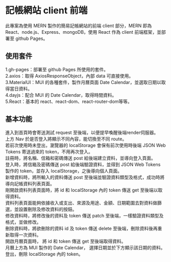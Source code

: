# 記帳網站 client 前端
此專案為使用 MERN 製作的簡易記帳網站的前端 client 部分，MERN 即為 React、node.js、Express、mongoDB，使用 React 作為 client 前端框架，並部署至 github Pages。
## 使用套件
1.gh-pages：部署至 github Pages 所使用的套件。  
2.axios：取得 AxiosResponseObject，內部 data 可直接使用。  
3.MaterialUI：MUI 的各種套件，製作月曆頁面 Date Calendar，並選取日期以取得當日資料。  
4.dayjs：配合 MUI 的 Date Calendar，取得時間資料。  
5.React：基本的 react、react-dom、react-router-dom等等。  
## 基本功能
進入到首頁時會寄送測試 request 至後端，以便提早喚醒後端render伺服器。  
上方 Nav 於是否登入將顯示不同內容，能切換至不同 route。  
若前次使用時未登出，瀏覽器的 localStorage 會保有前次使用時後端 JSON Web Tokens 寄送過來的 token，不用再次登入。  
註冊時，將名稱、信箱和密碼傳送 post 給後端建立資料，並導向登入頁面。  
登入時，將信箱及密碼傳送 post 給後端驗證資料，並得到 JSON Web Tokens 製作的 token，並存入 localStorage，之後導向個人頁面。  
新增資料時，將所輸入的資料傳送 post 至後端並驗證資料類型及格式，成功時將導向記帳資料列表頁面。  
剛開啟資料列表頁面時，將 id 和 localStorage 內的 token 傳送 get 至後端以取得資料。  
資料列表頁面能夠依據收入或支出、來源及用途、金額、日期範圍去對資料做篩選，並設置刪除及修改資料的按鈕。  
修改資料時，將修改後的資料及 token 傳送 patch 至後端，一樣驗證資料類型及格式，並做修改。  
刪除資料時，將欲刪除的資料 id 及 token 傳送 delete 至後端，刪除資料後再重新取得一次資料。  
開啟月曆頁面時， 將 id 和 token 傳送 get 至後端取得資料。  
月曆上方為 MUI 製作的 Date Calendar， 選擇日期並於下方顯示該日期的資料。
登出，刪除 localStorage 內的 token。
